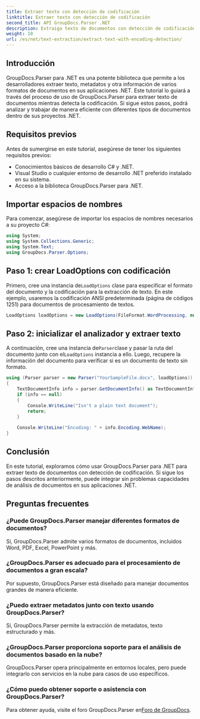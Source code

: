 ```yaml
---
title: Extraer texto con detección de codificación
linktitle: Extraer texto con detección de codificación
second_title: API GroupDocs.Parser .NET
description: Extraiga texto de documentos con detección de codificación utilizando GroupDocs.Parser para .NET. Analice eficientemente varios formatos en sus aplicaciones .NET.
weight: 10
url: /es/net/text-extraction/extract-text-with-encoding-detection/
---
```

## Introducción
GroupDocs.Parser para .NET es una potente biblioteca que permite a los desarrolladores extraer texto, metadatos y otra información de varios formatos de documentos en sus aplicaciones .NET. Este tutorial lo guiará a través del proceso de uso de GroupDocs.Parser para extraer texto de documentos mientras detecta la codificación. Si sigue estos pasos, podrá analizar y trabajar de manera eficiente con diferentes tipos de documentos dentro de sus proyectos .NET.
## Requisitos previos
Antes de sumergirse en este tutorial, asegúrese de tener los siguientes requisitos previos:
- Conocimientos básicos de desarrollo C# y .NET.
- Visual Studio o cualquier entorno de desarrollo .NET preferido instalado en su sistema.
- Acceso a la biblioteca GroupDocs.Parser para .NET.

## Importar espacios de nombres
Para comenzar, asegúrese de importar los espacios de nombres necesarios a su proyecto C#:
```csharp
using System;
using System.Collections.Generic;
using System.Text;
using GroupDocs.Parser.Options;
```
## Paso 1: crear LoadOptions con codificación
 Primero, cree una instancia de`LoadOptions` clase para especificar el formato del documento y la codificación para la extracción de texto. En este ejemplo, usaremos la codificación ANSI predeterminada (página de códigos 1251) para documentos de procesamiento de textos.
```csharp
LoadOptions loadOptions = new LoadOptions(FileFormat.WordProcessing, null, null, Encoding.GetEncoding(1251));
```
## Paso 2: inicializar el analizador y extraer texto
 A continuación, cree una instancia de`Parser`clase y pasar la ruta del documento junto con el`LoadOptions` instancia a ello. Luego, recupere la información del documento para verificar si es un documento de texto sin formato.
```csharp
using (Parser parser = new Parser("YourSampleFile.docx", loadOptions))
{
    TextDocumentInfo info = parser.GetDocumentInfo() as TextDocumentInfo;
    if (info == null)
    {
        Console.WriteLine("Isn't a plain text document");
        return;
    }
    
    Console.WriteLine("Encoding: " + info.Encoding.WebName);
}
```

## Conclusión
En este tutorial, exploramos cómo usar GroupDocs.Parser para .NET para extraer texto de documentos con detección de codificación. Si sigue los pasos descritos anteriormente, puede integrar sin problemas capacidades de análisis de documentos en sus aplicaciones .NET.

## Preguntas frecuentes
### ¿Puede GroupDocs.Parser manejar diferentes formatos de documentos?
Sí, GroupDocs.Parser admite varios formatos de documentos, incluidos Word, PDF, Excel, PowerPoint y más.
### ¿GroupDocs.Parser es adecuado para el procesamiento de documentos a gran escala?
Por supuesto, GroupDocs.Parser está diseñado para manejar documentos grandes de manera eficiente.
### ¿Puedo extraer metadatos junto con texto usando GroupDocs.Parser?
Sí, GroupDocs.Parser permite la extracción de metadatos, texto estructurado y más.
### ¿GroupDocs.Parser proporciona soporte para el análisis de documentos basado en la nube?
GroupDocs.Parser opera principalmente en entornos locales, pero puede integrarlo con servicios en la nube para casos de uso específicos.
### ¿Cómo puedo obtener soporte o asistencia con GroupDocs.Parser?
Para obtener ayuda, visite el foro GroupDocs.Parser en[Foro de GroupDocs](https://forum.groupdocs.com/c/parser/17).